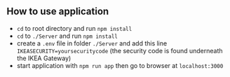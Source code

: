 ## How to use application

- `cd` to root directory and run `npm install`
- `cd` to `./Server` and run `npm install`
- create a `.env` file in folder `./Server` and add this line
 `IKEASECURITY=yoursecuritycode` (the security code is found underneath the
  IKEA Gateway)
- start application with `npm run app` then go to browser at `localhost:3000`
